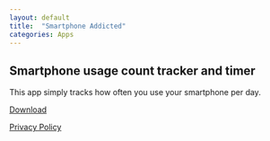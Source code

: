 ```yaml
---
layout: default
title:  "Smartphone Addicted"
categories: Apps
---
```


<h2>Smartphone usage count tracker and timer</h2>

This app simply tracks how often you use your smartphone per day.

[Download](https://play.google.com/store/apps/details?id=com.tobiasschuerg.smartphonestats)

[Privacy Policy](/apps/smartphone-addicted/policy)
